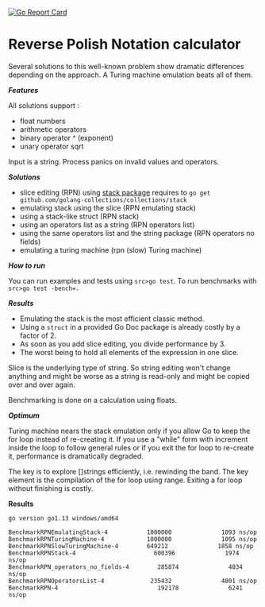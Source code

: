 [![Go Report Card](https://goreportcard.com/badge/github.com/iwdgo/postfixcalculator)](https://goreportcard.com/report/github.com/iwdgo/postfixcalculator)
# Reverse Polish Notation calculator

Several solutions to this well-known problem show dramatic differences depending on the approach.
A Turing machine emulation beats all of them.

***Features***

All solutions support :
- float numbers
- arithmetic operators
- binary operator ^ (exponent)
- unary operator sqrt

Input is a string. Process panics on invalid values and operators.

***Solutions***

- slice editing (RPN) using [stack package](https://godoc.org/github.com/golang-collections/collections/stack)
  requires to `go get github.com/golang-collections/collections/stack`
- emulating stack using the slice (RPN emulating stack)
- using a stack-like struct (RPN stack)
- using an operators list as a string (RPN operators list)
- using the same operators list and the string package (RPN operators no fields)
- emulating a turing machine (rpn (slow) Turing machine)

***How to run***

You can run examples and tests using `src>go test`.
To run benchmarks with `src>go test -bench=.`

***Results***

- Emulating the stack is the most efficient classic method.
- Using a `struct` in a provided Go Doc package is already costly by a factor of 2.
- As soon as you add slice editing, you divide performance by 3.
- The worst being to hold all elements of the expression in one slice.

Slice is the underlying type of string. So string editing won't change anything and might be
worse as a string is read-only and might be copied over and over again.

Benchmarking is done on a calculation using floats.

***Optimum***

Turing machine nears the stack emulation only if you allow Go to keep the for loop instead of re-creating it.
If you use a "while" form with increment inside the loop to follow general rules or if you exit
the for loop to re-create it, performance is dramatically degraded. 

The key is to explore []strings efficiently, i.e. rewinding the band. The key element is 
the compilation of the for loop using range. Exiting a for loop without finishing is costly.

**Results**
```
go version go1.13 windows/amd64

BenchmarkRPNEmulatingStack-4           1000000              1093 ns/op
BenchmarkRPNTuringMachine-4            1000000              1095 ns/op
BenchmarkRPNSlowTuringMachine-4        649212              1858 ns/op
BenchmarkRPNStack-4                      600396              1974 ns/op
BenchmarkRPN_operators_no_fields-4        285874              4034 ns/op
BenchmarkRPNOperatorsList-4             235432              4801 ns/op
BenchmarkRPN-4                            192178              6241 ns/op

```

 
 
 